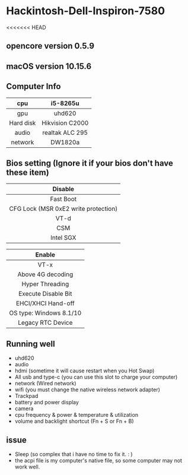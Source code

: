# Hackintosh-Dell-Inspiron-7580

<<<<<<< HEAD
## opencore version 0.5.9

## macOS version 10.15.6

## Computer Info

|    cpu    |    i5-8265u     |
| :-------: | :-------------: |
|    gpu    |     uhd620      |
| Hard disk | Hikvision C2000 |
|   audio   | realtak ALC 295 |
|  network  |     DW1820a     |

## Bios setting (Ignore it if your bios don't have these item)

|               Disable                |
| :----------------------------------: |
|              Fast Boot               |
| CFG Lock (MSR 0xE2 write protection) |
|                 VT-d                 |
|                 CSM                  |
|              Intel SGX               |

|         Enable          |
| :---------------------: |
|          VT-x           |
|    Above 4G decoding    |
|     Hyper Threading     |
|   Execute Disable Bit   |
|   EHCI/XHCI Hand-off    |
| OS type: Windows 8.1/10 |
|    Legacy RTC Device    |

## Running well

* uhd620
* audio
* hdmi (sometime it will cause restart when you Hot Swap)
* All usb and type-c (you can use this slot to charge your computer)
* network (Wired network)
* wifi (you must change the native wireless network adapter)
* Trackpad
* battery and power display
* camera
* cpu frequency & power & temperature & utilization
* volume and backlight shortcut (Fn + S or Fn + B)

## issue

* Sleep (so complex that i have no time to fix it. : ) 
* the acpi file is my computer's native file, so some computer may not work well. 

